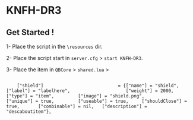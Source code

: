 # KNFH-DR3

## Get Started !
1- Place the script in the `\resources` dir.

2- Place the script start in `server.cfg` > `start KNFH-DR3`.

3- Place the item in `QBCore` > `shared.lua` > 

```

 	["shield"]                            = {["name"] = "shield",                           ["label"] = "labelhere",                     ["weight"] = 2000,         ["type"] = "item",         ["image"] = "shield.png",                 ["unique"] = true,         ["useable"] = true,     ["shouldClose"] = true,       ["combinable"] = nil,   ["description"] = "descaboutitem"},


 ```
